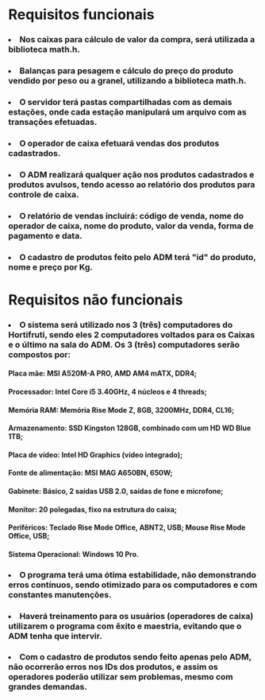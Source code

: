 <h1>Requisitos funcionais</h1>

<h3><li>Nos caixas para cálculo de valor da compra, será utilizada a biblioteca math.h.</li></h3>
<h3><li>Balanças para pesagem e cálculo do preço do produto vendido por peso ou a granel, utilizando a biblioteca math.h.</li></h3>
<h3><li>O servidor terá pastas compartilhadas com as demais estações, onde cada estação manipulará um arquivo com as transações efetuadas.</li></h3>
<h3><li>O operador de caixa efetuará vendas dos produtos cadastrados.</li></h3>
<h3><li>O ADM realizará qualquer ação nos produtos cadastrados e produtos avulsos, tendo acesso ao relatório dos produtos para controle de caixa.</li></h3>
<h3><li>O relatório de vendas incluirá: código de venda, nome do operador de caixa, nome do produto, valor da venda, forma de pagamento e data.</li></h3>
<h3><li>O cadastro de produtos feito pelo ADM terá "id" do produto, nome e preço por Kg.</li></h3>
<h1>Requisitos não funcionais</h1>
<h3><li>O sistema será utilizado nos 3 (três) computadores do Hortifruti, sendo eles 2 computadores voltados para os Caixas e o último na sala do ADM. Os 3 (três) computadores serão compostos por:</li></h3>
<h4>Placa mãe: MSI A520M-A PRO, AMD AM4 mATX, DDR4;</h4>
<h4>Processador: Intel Core i5 3.40GHz, 4 núcleos e 4 threads;</h4>
<h4>Memória RAM: Memória Rise Mode Z, 8GB, 3200MHz, DDR4, CL16;</h4>
<h4>Armazenamento: SSD Kingston 128GB, combinado com um HD WD Blue 1TB;</h4> 
<h4>Placa de vídeo: Intel HD Graphics (vídeo integrado);</h4> 
<h4>Fonte de alimentação: MSI MAG A650BN, 650W;</h4>
<h4>Gabinete: Básico, 2 saídas USB 2.0, saídas de fone e microfone;</h4>
<h4>Monitor: 20 polegadas, fixo na estrutura do caixa;</h4>
<h4>Periféricos: Teclado Rise Mode Office, ABNT2, USB; Mouse Rise Mode Office, USB;</h4> 
<h4>Sistema Operacional: Windows 10 Pro.</h4>
<h3><li>O programa terá uma ótima estabilidade, não demonstrando erros contínuos, sendo otimizado para os computadores e com constantes manutenções.</li></h3>
<h3><li>Haverá treinamento para os usuários (operadores de caixa) utilizarem o programa com êxito e maestria, evitando que o ADM tenha que intervir.</li></h3>
<h3><li>Com o cadastro de produtos sendo feito apenas pelo ADM, não ocorrerão erros nos IDs dos produtos, e assim os operadores poderão utilizar sem problemas, mesmo com grandes demandas.</li></h3>
